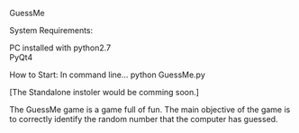 GuessMe

System Requirements:

PC installed with 
python2.7  
PyQt4

How to Start:
In command line...
python GuessMe.py

[The Standalone instoler would be comming soon.]

The GuessMe game is a game full of fun. The main objective of 
the game is to correctly identify the random number 
that the computer has guessed.
